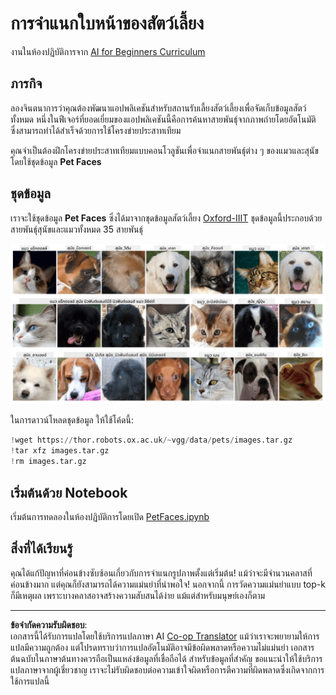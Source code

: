 <!--
CO_OP_TRANSLATOR_METADATA:
{
  "original_hash": "f3d2cee9cb3c52160419e560c57a690e",
  "translation_date": "2025-08-29T08:47:36+00:00",
  "source_file": "lessons/4-ComputerVision/07-ConvNets/lab/README.md",
  "language_code": "th"
}
-->
# การจำแนกใบหน้าของสัตว์เลี้ยง

งานในห้องปฏิบัติการจาก [AI for Beginners Curriculum](https://github.com/microsoft/ai-for-beginners)

## ภารกิจ

ลองจินตนาการว่าคุณต้องพัฒนาแอปพลิเคชันสำหรับสถานรับเลี้ยงสัตว์เลี้ยงเพื่อจัดเก็บข้อมูลสัตว์ทั้งหมด หนึ่งในฟีเจอร์ที่ยอดเยี่ยมของแอปพลิเคชันนี้คือการค้นหาสายพันธุ์จากภาพถ่ายโดยอัตโนมัติ ซึ่งสามารถทำได้สำเร็จด้วยการใช้โครงข่ายประสาทเทียม

คุณจำเป็นต้องฝึกโครงข่ายประสาทเทียมแบบคอนโวลูชันเพื่อจำแนกสายพันธุ์ต่าง ๆ ของแมวและสุนัขโดยใช้ชุดข้อมูล **Pet Faces**

## ชุดข้อมูล

เราจะใช้ชุดข้อมูล **Pet Faces** ซึ่งได้มาจากชุดข้อมูลสัตว์เลี้ยง [Oxford-IIIT](https://www.robots.ox.ac.uk/~vgg/data/pets/) ชุดข้อมูลนี้ประกอบด้วยสายพันธุ์สุนัขและแมวทั้งหมด 35 สายพันธุ์

![ชุดข้อมูลที่เราจะใช้งาน](../../../../../../translated_images/data.50b2a9d5484bdbf0f52f5765b381cec9efe2bd296a98f007f90bedb6ac67f2a8.th.png)

ในการดาวน์โหลดชุดข้อมูล ให้ใช้โค้ดนี้:

```python
!wget https://thor.robots.ox.ac.uk/~vgg/data/pets/images.tar.gz
!tar xfz images.tar.gz
!rm images.tar.gz
```

## เริ่มต้นด้วย Notebook

เริ่มต้นการทดลองในห้องปฏิบัติการโดยเปิด [PetFaces.ipynb](PetFaces.ipynb)

## สิ่งที่ได้เรียนรู้

คุณได้แก้ปัญหาที่ค่อนข้างซับซ้อนเกี่ยวกับการจำแนกรูปภาพตั้งแต่เริ่มต้น! แม้ว่าจะมีจำนวนคลาสที่ค่อนข้างมาก แต่คุณก็ยังสามารถได้ความแม่นยำที่น่าพอใจ! นอกจากนี้ การวัดความแม่นยำแบบ top-k ก็มีเหตุผล เพราะบางคลาสอาจสร้างความสับสนได้ง่าย แม้แต่สำหรับมนุษย์เองก็ตาม

---

**ข้อจำกัดความรับผิดชอบ**:  
เอกสารนี้ได้รับการแปลโดยใช้บริการแปลภาษา AI [Co-op Translator](https://github.com/Azure/co-op-translator) แม้ว่าเราจะพยายามให้การแปลมีความถูกต้อง แต่โปรดทราบว่าการแปลอัตโนมัติอาจมีข้อผิดพลาดหรือความไม่แม่นยำ เอกสารต้นฉบับในภาษาต้นทางควรถือเป็นแหล่งข้อมูลที่เชื่อถือได้ สำหรับข้อมูลที่สำคัญ ขอแนะนำให้ใช้บริการแปลภาษาจากผู้เชี่ยวชาญ เราจะไม่รับผิดชอบต่อความเข้าใจผิดหรือการตีความที่ผิดพลาดซึ่งเกิดจากการใช้การแปลนี้